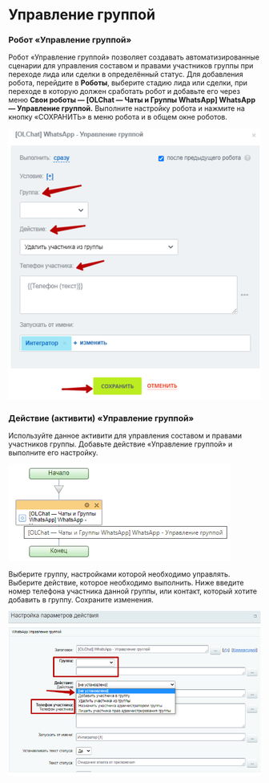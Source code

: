 # Управление группой

### Робот «Управление группой»

Робот «Управление группой» позволяет создавать автоматизированные сценарии для управления составом и правами участников группы при переходе лида или сделки в определённый статус. Для добавления робота, перейдите в **Роботы**, выберите стадию лида или сделки, при переходе в которую должен сработать робот и добавьте его через меню **Свои роботы — \[OLChat — Чаты и Группы WhatsApp] WhatsApp — Управление группой.** Выполните настройку робота и нажмите на кнопку «СОХРАНИТЬ» в меню робота и в общем окне роботов.

![](<../../.gitbook/assets/image (610).png>)

### Действие (активити) «Управление группой»

Используйте данное активити для управления составом и правами участников группы. Добавьте действие «Управление группой» и выполните его настройку.

![](<../../.gitbook/assets/image (74).png>)

Выберите группу, настройками которой необходимо управлять. Выберите действие, которое необходимо выполнить. Ниже введите номер телефона участника данной группы, или контакт, который хотите добавить в группу. Сохраните изменения.

![](<../../.gitbook/assets/image (693).png>)
